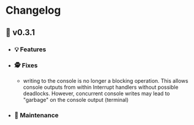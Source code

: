 # Changelog
## :apple: v0.3.1
  - ### :bulb: Features
    
  - ### :detective: Fixes
    - writing to the console is no longer a blocking operation. This allows console outputs from within
    Interrupt handlers without possible deadlocks. However, concurrent console writes may lead to "garbage"
    on the console output (terminal)
    
  - ### :wrench: Maintenance
    